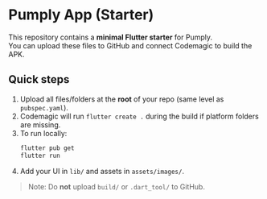 # Pumply App (Starter)

This repository contains a **minimal Flutter starter** for Pumply.  
You can upload these files to GitHub and connect Codemagic to build the APK.

## Quick steps

1. Upload all files/folders at the **root** of your repo (same level as `pubspec.yaml`).
2. Codemagic will run `flutter create .` during the build if platform folders are missing.
3. To run locally:
   ```bash
   flutter pub get
   flutter run
   ```
4. Add your UI in `lib/` and assets in `assets/images/`.

> Note: Do **not** upload `build/` or `.dart_tool/` to GitHub.